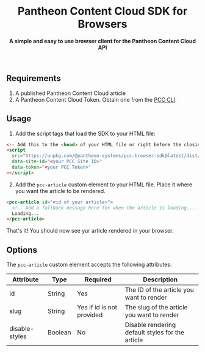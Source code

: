 <div align="center">
	<h1>Pantheon Content Cloud SDK for Browsers</h1>
	<p>
		<b>A simple and easy to use browser client for the Pantheon Content Cloud API</b>
	</p>
	<br>
</div>

## Requirements

1. A published Pantheon Content Cloud article
2. A Pantheon Content Cloud Token. Obtain one from the [PCC CLI](https://github.com/pantheon-systems/pantheon-content-cloud-sdk/tree/main/packages/cli#readme).

## Usage

1. Add the script tags that load the SDK to your HTML file:

```html
<-- Add this to the <head> of your HTML file or right before the closing </body> tag -->
<script
  src="https://unpkg.com/@pantheon-systems/pcc-browser-sdk@latest/dist/index.js"
  data-site-id="<your PCC Site ID>"
  data-token="<your PCC Token>"
></script>
```

2. Add the `pcc-article` custom element to your HTML file. Place it where you want
   the article to be rendered.

```html
<pcc-article id="<id of your article>">
  <!-- Add a fallback message here for when the article is loading... -->
  Loading...
</pcc-article>
```

That's it! You should now see yur article rendered in your browser.

## Options

The `pcc-article` custom element accepts the following attributes:

| Attribute      | Type    | Required                  | Description                                      |
| -------------- | ------- | ------------------------- | ------------------------------------------------ |
| id             | String  | Yes                       | The ID of the article you want to render         |
| slug           | String  | Yes if id is not provided | The slug of the article you want to render       |
| disable-styles | Boolean | No                        | Disable rendering default styles for the article |
